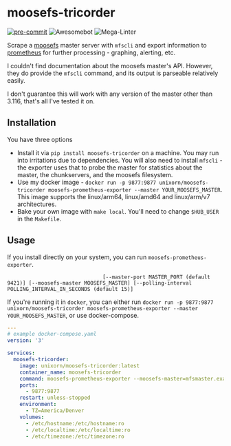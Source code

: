 # moosefs-tricorder

[![pre-commit](https://img.shields.io/badge/pre--commit-enabled-brightgreen?logo=pre-commit)](https://github.com/pre-commit/pre-commit)
![Awesomebot](https://github.com/unixorn/prometheus-moosefs-tricorder/actions/workflows/awesomebot.yml/badge.svg)
![Mega-Linter](https://github.com/unixorn/prometheus-moosefs-tricorder/actions/workflows/mega-linter.yml/badge.svg)


Scrape a [moosefs](https://moosefs.com) master server with `mfscli` and export information to [prometheus](https://prometheus.io/) for further processing - graphing, alerting, etc.

I couldn't find documentation about the moosefs master's API. However, they do provide the `mfscli` command, and its output is parseable relatively easily.

I don't guarantee this will work with any version of the master other than 3.116, that's all I've tested it on.

## Installation

You have three options

- Install it via `pip install moosefs-tricorder` on a machine. You may run into irritations due to dependencies. You will also need to install `mfscli` - the exporter uses that to probe the master for statistics about the master, the chunkservers, and the moosefs filesystem.
- Use my docker image - `docker run -p 9877:9877 unixorn/moosefs-tricorder moosefs-prometheus-exporter --master YOUR_MOOSEFS_MASTER`. This image supports the linux/arm64, linux/amd64 and linux/arm/v7 architectures.
- Bake your own image with `make local`. You'll need to change `$HUB_USER` in the `Makefile`.

## Usage

If you install directly on your system, you can run `moosefs-prometheus-exporter`.

```Usage: moosefs-prometheus-exporter [-h] [-d] [-l {DEBUG,INFO,ERROR,WARNING,CRITICAL}] [--exporter-port EXPORTER_PORT (default 9877)]
                               [--master-port MASTER_PORT (default 9421)] [--moosefs-master MOOSEFS_MASTER] [--polling-interval POLLING_INTERVAL_IN_SECONDS (default 15)]
```

If you're running it in `docker`, you can either run `docker run -p 9877:9877 unixorn/moosefs-tricorder moosefs-prometheus-exporter --master YOUR_MOOSEFS_MASTER`, or use docker-compose.

```yaml
---
# example docker-compose.yaml
version: '3'

services:
  moosefs-tricorder:
    image: unixorn/moosefs-tricorder:latest
    container_name: moosefs-tricorder
    command: moosefs-prometheus-exporter --moosefs-master=mfsmaster.example.com
    ports:
      - 9877:9877
    restart: unless-stopped
    environment:
      - TZ=America/Denver
    volumes:
      - /etc/hostname:/etc/hostname:ro
      - /etc/localtime:/etc/localtime:ro
      - /etc/timezone:/etc/timezone:ro
```
